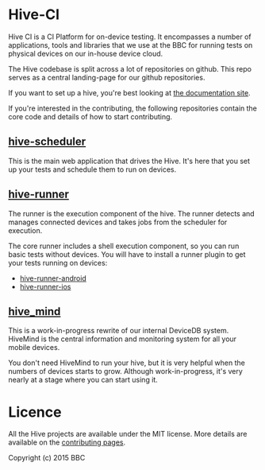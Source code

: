 # Hive-CI

Hive CI is a CI Platform for on-device testing. It encompasses a number of
applications, tools and libraries that we use at the BBC for running tests on
physical devices on our in-house device cloud.

The Hive codebase is split across a lot of repositories on github. This repo
serves as a central landing-page for our github repositories.

If you want to set up a hive, you're best looking at [the documentation
site](http://bbc.github.io/hive-ci/documentation/hive-ci.html).

If you're interested in the contributing, the following repositories contain
the core code and details of how to start contributing.

## [hive-scheduler](https://github.com/bbc/hive-scheduler)

This is the main web application that drives the Hive. It's here that you
set up your tests and schedule them to run on devices.

## [hive-runner](https://github.com/bbc/hive-runner)

The runner is the execution component of the hive. The runner detects and
manages connected devices and takes jobs from the scheduler for execution.

The core runner includes a shell execution component, so you can run basic
tests without devices. You will have to install a runner plugin to get your
tests running on devices:

* [hive-runner-android](https://github.com/bbc/hive-runner-android)
* [hive-runner-ios](https://github.com/bbc/hive-runner-ios)

## [hive_mind](https://github.com/bbc/hive_mind)

This is a work-in-progress rewrite of our internal DeviceDB system. HiveMind
is the central information and monitoring system for all your mobile devices.

You don't need HiveMind to run your hive, but it is very helpful when the
numbers of devices starts to grow. Although work-in-progress, it's very nearly
at a stage where you can start using it.

# Licence

All the Hive projects are available under the MIT license. More details are
available on the [contributing pages](http://bbc.github.io/hive-ci/contributing.html).

Copyright (c) 2015 BBC 